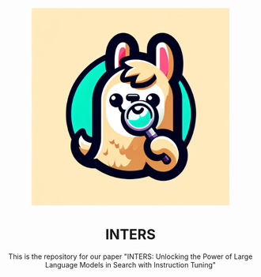 <div align=center>
<img src="https://github.com/DaoD/INTERS/blob/main/logo1.jpg" width="400px">

# INTERS
This is the repository for our paper "INTERS: Unlocking the Power of Large Language Models in Search with Instruction Tuning"
